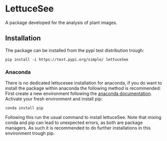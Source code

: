 # LettuceSee
A package developed for the analysis of plant images.

## Installation
The package can be installed from the pypi test distribution trough:
```shell
pip install -i https://test.pypi.org/simple/ lettuceSee
```

### Anaconda
There is no dedicated lettucesee installation for anaconda, if you do want to 
install the package within anaconda the following method is recommended:
First create a new environment following the [anaconda documentation](https://conda.io/projects/conda/en/latest/user-guide/tasks/manage-environments.html#creating-an-environment-with-commands). 
Activate your fresh environment and install pip:
```shell
conda install pip
```
Following this run the usual command to install lettuceSee. Note that mixing 
conda and pip can lead to unexpected errors, as both are package managers. As 
such it is recommended to do further installations in this environment trough 
pip.